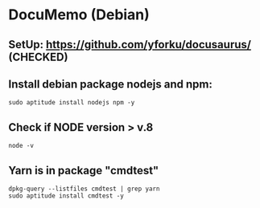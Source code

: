# DocuMemo (Debian)

## SetUp: https://github.com/yforku/docusaurus/ (CHECKED)

## Install debian package nodejs and npm:
```
sudo aptitude install nodejs npm -y

```

## Check if NODE version > v.8
```
node -v

```

## Yarn is in package "cmdtest"
```
dpkg-query --listfiles cmdtest | grep yarn
sudo aptitude install cmdtest -y

```



